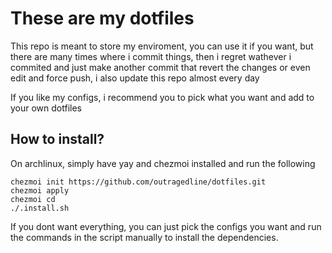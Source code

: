 # These are my dotfiles

This repo is meant to store my enviroment, you can use it if you want, but there are many times where i commit things,
then i regret wathever i commited and just make another commit that revert the changes or even edit and force push,
i also update this repo almost every day

If you like my configs, i recommend you to pick what you want and add to your own dotfiles

## How to install?

On archlinux, simply have yay and chezmoi installed and run the following

```
chezmoi init https://github.com/outragedline/dotfiles.git
chezmoi apply
chezmoi cd
./.install.sh
```

If you dont want everything, you can just pick the configs you want and run the commands in the script manually to install the dependencies.
